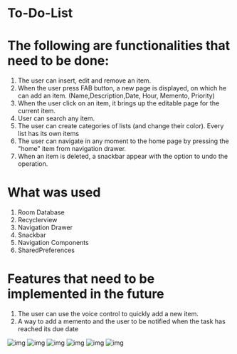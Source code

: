 # To-Do-List

# The following are functionalities that need to be done: 
1. The user can insert, edit and remove an item.
2. When the user press FAB button, a new page is displayed, on which he can add an item. (Name,Description,Date, Hour, Memento, Priority)
3. When the user click on an item, it brings up the editable page for the current item.
4. User can search any item.
6. The user can create categories of lists (and change their color). Every list has its own items
7. The user can navigate in any moment to the home page by pressing the "home" item from navigation drawer. 
8. When an item is deleted, a snackbar appear with the option to undo the operation.

# What was used
1. Room Database
2. Recyclerview
3. Navigation Drawer
4. Snackbar
5. Navigation Components
6. SharedPreferences

# Features that need to be implemented in the future 
1. The user can use the voice control to quickly add a new item.
2. A way to add a memento and the user to be notified when the task has reached its due date

![img](https://i.imgur.com/NgQGVbz.png) ![img](https://i.imgur.com/KC0ZnZe.png) ![img](https://i.imgur.com/C1zHLrY.png)
![img](https://i.imgur.com/7GusyyR.png) ![img](https://i.imgur.com/ffKlmvX.png) ![img](https://i.imgur.com/sHghPLp.png)
